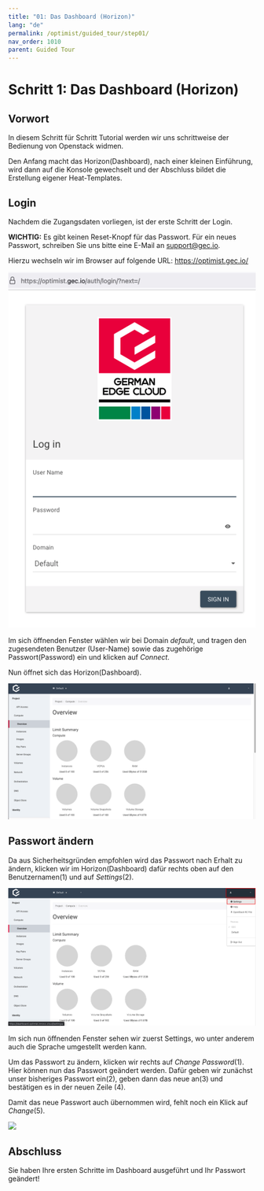 ```yaml
---
title: "01: Das Dashboard (Horizon)"
lang: "de"
permalink: /optimist/guided_tour/step01/
nav_order: 1010
parent: Guided Tour
---
```


Schritt 1: Das Dashboard (Horizon)
===================================================================

Vorwort
-------

In diesem Schritt für Schritt Tutorial werden wir uns schrittweise der
Bedienung von Openstack widmen.

Den Anfang macht das Horizon(Dashboard), nach einer kleinen Einführung,
wird dann auf die Konsole gewechselt und der Abschluss bildet die
Erstellung eigener Heat-Templates.

Login
-----

Nachdem die Zugangsdaten vorliegen, ist der erste Schritt der Login.

**WICHTIG:** Es gibt keinen Reset-Knopf für das Passwort. Für
ein neues Passwort, schreiben Sie uns bitte eine E-Mail
an <support@gec.io>.

Hierzu wechseln wir im Browser auf folgende
URL: <https://optimist.gec.io/>

[![](attachments/13536093.png)](https://dashboard.optimist.gec.io/)

Im sich öffnenden Fenster wählen wir bei Domain *default*, und tragen den
zugesendeten Benutzer (User-Name) sowie das zugehörige Passwort(Password) ein
und klicken auf *Connect*.

Nun öffnet sich das Horizon(Dashboard).

![](attachments/13536090.png)

Passwort ändern
---------------

Da aus Sicherheitsgründen empfohlen wird das Passwort nach Erhalt zu
ändern, klicken wir im Horizon(Dashboard) dafür rechts oben auf den
Benutzernamen(1) und auf *Settings*(2).

![](attachments/13536091.png)

Im sich nun öffnenden Fenster sehen wir zuerst Settings, wo unter
anderem auch die Sprache umgestellt werden kann.

Um das Passwort zu ändern, klicken wir rechts auf *Change Password*(1).
Hier können nun das Passwort geändert werden. Dafür geben wir zunächst
unser bisheriges Passwort ein(2), geben dann das neue an(3) und
bestätigen es in der neuen Zeile (4).

Damit das neue Passwort auch übernommen wird, fehlt noch ein Klick auf
*Change*(5).

![](attachments/13536097.png)

Abschluss
---------

Sie haben Ihre ersten Schritte im Dashboard ausgeführt und Ihr Passwort geändert!
